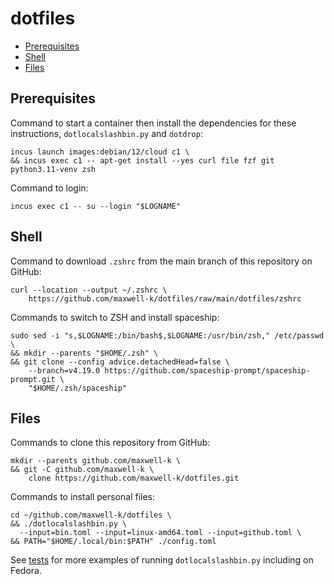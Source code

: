 # dotfiles

<!-- toc -->

- [Prerequisites](#prerequisites)
- [Shell](#shell)
- [Files](#files)

<!-- tocstop -->

## Prerequisites

Command to start a container then install the dependencies for these instructions,
`dotlocalslashbin.py` and `dotdrop`:

<!-- embedme .README.md-files/01.sh -->

```
incus launch images:debian/12/cloud c1 \
&& incus exec c1 -- apt-get install --yes curl file fzf git python3.11-venv zsh
```

Command to login:

    incus exec c1 -- su --login "$LOGNAME"

## Shell

Command to download `.zshrc` from the main branch of this repository on GitHub:

    curl --location --output ~/.zshrc \
        https://github.com/maxwell-k/dotfiles/raw/main/dotfiles/zshrc

Commands to switch to ZSH and install spaceship:

<!-- embedme .README.md-files/02.sh -->

```
sudo sed -i "s,$LOGNAME:/bin/bash$,$LOGNAME:/usr/bin/zsh," /etc/passwd \
&& mkdir --parents "$HOME/.zsh" \
&& git clone --config advice.detachedHead=false \
    --branch=v4.19.0 https://github.com/spaceship-prompt/spaceship-prompt.git \
    "$HOME/.zsh/spaceship"
```

## Files

Commands to clone this repository from GitHub:

    mkdir --parents github.com/maxwell-k \
    && git -C github.com/maxwell-k \
        clone https://github.com/maxwell-k/dotfiles.git

<!-- for equivalent setup from local checkout see .README.md-files/03.sh -->

Commands to install personal files:

<!-- embedme .README.md-files/04.sh -->

```
cd ~/github.com/maxwell-k/dotfiles \
&& ./dotlocalslashbin.py \
  --input=bin.toml --input=linux-amd64.toml --input=github.toml \
&& PATH="$HOME/.local/bin:$PATH" ./config.toml
```

<!-- cleanup in .README.md-files/cleanup.sh not shown -->

See [tests](/tests/) for more examples of running `dotlocalslashbin.py` including on Fedora.

<!--
README.md
SPDX-License-Identifier: CC0-1.0
Copyright Keith Maxwell
-->
<!-- vim: set filetype=markdown.embedme.markdown-toc.htmlCommentNoSpell.dprint : -->
